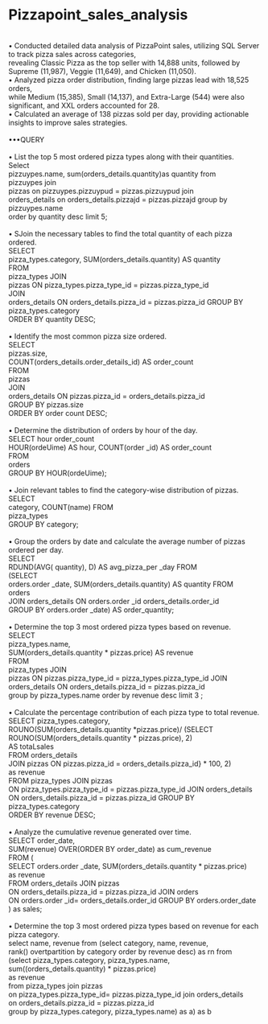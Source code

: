 # Pizzapoint_sales_analysis
<br>
•	Conducted detailed data analysis of PizzaPoint sales, utilizing SQL Server to track pizza sales across categories, 
<br>
revealing Classic Pizza as the top seller with 14,888 units, followed by Supreme (11,987), Veggie (11,649), and Chicken (11,050).
<br>
•	Analyzed pizza order distribution, finding large pizzas lead with 18,525 orders,
<br>
while Medium (15,385), Small (14,137), and Extra-Large (544) were also significant, and XXL orders accounted for 28.
<br>
•	Calculated an average of 138 pizzas sold per day, providing actionable insights to improve sales strategies.
<br>
<br>
•••QUERY
<br>
<br>
• List the top 5 most ordered pizza types along with their quantities.
<br>
Select
<br>
pizzuypes.name, sum(orders_details.quantity)as quantity from
<br>
pizzuypes join
<br>
pizzas on pizzuypes.pizzuypud = pizzas.pizzuypud join
<br>
orders_details on orders_details.pizzajd = pizzas.pizzajd group by pizzuypes.name
<br>
order by quantity desc limit 5;
<br>
<br>
• SJoin the necessary tables to find the total quantity of each pizza ordered.
<br>
SELECT
<br>
pizza_types.category, SUM(orders_details.quantity) AS quantity
<br>
FROM
<br>
pizza_types JOIN
<br>
pizzas ON pizza_types.pizza_type_id = pizzas.pizza_type_id
<br>
JOIN
<br>
orders_details ON orders_details.pizza_id = pizzas.pizza_id GROUP BY pizza_types.category
<br>
ORDER BY quantity DESC;
<BR>
<br>
• Identify the most common pizza size ordered.
<br>
SELECT
<br>
pizzas.size,
<br>
COUNT(orders_details.order_details_id) AS order_count
<br>
FROM
<br>
pizzas
<br>
JOIN
<br>
orders_details ON pizzas.pizza_id = orders_details.pizza_id
<br>
GROUP BY pizzas.size
<br>
ORDER BY order count DESC;
<br>
<br>
 • Determine the distribution of orders by hour of the day.
<br>
SELECT	hour	order_count	
<br>
HOUR(ordeUime) AS hour, COUNT(order _id) AS order_count	
<br>
FROM
<br>
orders	
<br>
GROUP BY HOUR(ordeUime);	
<br>
<br>
• Join relevant tables to find the category-wise distribution of pizzas.
<br>
SELECT
<br>
category, COUNT(name) FROM
<br>
pizza_types
<br>
GROUP BY category;
<br>
<br>
• Group the orders by date and calculate the average number of pizzas ordered per day.
<br>
SELECT
<br>
RDUND(AVG( quantity), D) AS avg_pizza_per _day FROM
<br>
(SELECT
<br>
orders.order _date, SUM(orders_details.quantity) AS quantity FROM
<br>
orders
<br>
JOIN	orders_details	ON	orders.order _id orders_details.order_id
<br>
GROUP BY orders.order _date) AS order_quantity;
<br>
<br>
• Determine the top 3 most ordered pizza types based on revenue.
<br>
SELECT
<br>
pizza_types.name,
<br>
SUM(orders_details.quantity * pizzas.price) AS revenue
<br>
FROM
<br>
pizza_types JOIN
<br>
pizzas ON pizzas.pizza_type_id = pizza_types.pizza_type_id JOIN
<br>
orders_details ON orders_details.pizza_id = pizzas.pizza_id	
<br>
group by pizza_types.name order by revenue desc limit 3 ;
<br>
<br>
• Calculate the percentage contribution of each pizza type to total revenue.
<br>
SELECT pizza_types.category,
<br>
ROUNO(SUM(orders_details.quantity *pizzas.price)/ (SELECT ROUNO(SUM(orders_details.quantity * pizzas.price), 2) 
<br>
AS totaLsales
<br>
FROM orders_details
<br>
JOIN pizzas ON pizzas.pizza_id = orders_details.pizza_id} * 100, 2)
<br>
as revenue
<br>
FROM pizza_types JOIN pizzas
<br>
ON pizza_types.pizza_type_id = pizzas.pizza_type_id JOIN orders_details
<br>
ON orders_details.pizza_id = pizzas.pizza_id GROUP BY pizza_types.category
<br>
ORDER BY revenue DESC;
<br>
<br>
• Analyze the cumulative revenue generated over time.	
<br>
SELECT order_date,
<br>
SUM(revenue) OVER(ORDER BY order_date) as cum_revenue
<br>
FROM (
<br>
SELECT orders.order _date, SUM(orders_details.quantity * pizzas.price)
<br>
as revenue
<br>
FROM orders_details JOIN pizzas
<br>
ON orders_details.pizza_id = pizzas.pizza_id JOIN orders
<br>
ON orders.order _id= orders_details.order_id GROUP BY orders.order_date
<br>
) as sales;
<br>
<br>
• Determine the top 3 most ordered pizza types based on revenue for each pizza category.
<br>
select name, revenue from (select category, name, revenue,
<br>
rank() overtpartition by category order by revenue desc) as rn from
<br>
(select pizza_types.category, pizza_types.name, sum((orders_details.quantity) * pizzas.price)
<br>
as revenue
<br>
from pizza_types join pizzas
<br>
on pizza_types.pizza_type_id= pizzas.pizza_type_id join orders_details
<br>
on orders_details.pizza_id = pizzas.pizza_id
<br>
group by pizza_types.category, pizza_types.name) as a) as b
